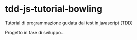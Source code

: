 # tdd-js-tutorial-bowling
Tutorial di programmazione guidata dai test in javascript (TDD)

Progetto in fase di sviluppo...
